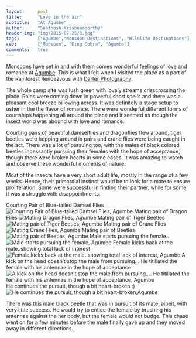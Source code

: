 ```yaml
---
layout:     post
title:      "Love in the air"
subtitle:   "At Agumbe"
author:     "Santhosh Krishnamoorthy"
header-img: "img/2015-07-25/3.jpg"
tags:		["Agumbe","Monsoon Destinations", "Wildlife Destinations"]
seo:		["Monsoon", "King Cobra", "Agumbe"]
comments:   true
---
```


<p>Monsoons have set in and with them comes wonderful feelings of love and romance at <a href="http://www.wilderhood.com/destination/Agumbe"> Agumbe</a>. This is what I felt when I visited the place as a part of the Rainforest Rendezvous with <a href="http://www.wilderhood.com/organizer/Darter%20Photography">Darter Photography</a>.</p>

<p>The whole camp site was lush green with lovely streams crisscrossing the place. Rains were coming down in powerful short spells and there was a pleasant cool breeze billowing across. It was definitely a stage setup to usher in the the flavor of romance. There were wonderful different forms of courtships happening all around the place and it seemed as though the insect world was abound with love and romance.</p>

<p>Courting pairs of beautiful damselflies and dragonflies flew around,  tiger beetles were hopping around in pairs and crane flies were being caught in the act. There was a lot of pursuing too, with the males of black colored beetles incessantly pursuing their females with the hope of acceptance, though there were broken hearts in some cases. It was amazing to watch and observe these wonderful moments of nature.</p>

<p>Most of the insects have a very short adult life, mostly in the range of a few weeks. Hence, their primordial instinct would be to look for a mate to ensure proliferation. Some were successful in finding their partner, while for some, it was a struggle with disappointments.</p>


Courting Pair of Blue-tailed Damsel Flies
<img src="{{ site.baseurl}}/img/2015-07-25/1.jpg" alt="Courting Pair of Blue-tailed Damsel Flies, Agumbe">
Mating pair of Dragon Flies
<img src="{{ site.baseurl}}/img/2015-07-25/2.jpg" alt="Mating Dragon Flies, Agumbe">
Mating pair of Tiger Beetles
<img src="{{ site.baseurl}}/img/2015-07-25/3.jpg" alt="Mating pair of Tiger Beetles, Agumbe">
Mating pair of Crane Flies
<img src="{{ site.baseurl}}/img/2015-07-25/4.jpg" alt="Mating Crane Flies, Agumbe">
Mating pair of Beetles
<img src="{{ site.baseurl}}/img/2015-07-25/5.jpg" alt="Mating pair of Beetles, Agumbe">
Male starts pursuing the female..
<img src="{{ site.baseurl}}/img/2015-07-25/6.jpg" alt="Male starts pursuing the female, Agumbe">
Female kicks back at the male..showing total lack of interest
<img src="{{ site.baseurl}}/img/2015-07-25/7.jpg" alt="Female kicks back at the male..showing total lack of interest, Agumbe">
A kick on the head doesn’t stop the male from pursuing….He titillated the female with his antennae in the hope of acceptance
<img src="{{ site.baseurl}}/img/2015-07-25/8.jpg" alt="A kick on the head doesn’t stop the male from pursuing….
He titillated the female with his antennae in the hope of acceptance, Agumbe">
He continues the pursuit, though a bit heart-broken :)
<img src="{{ site.baseurl}}/img/2015-07-25/9.jpg" alt="He continues the pursuit, though a bit heart-broken,Agumbe">

<p>There was this male black beetle that was in pursuit of its mate, albeit, with very little success. He would try to entice the female by brushing his antennae against the her body, but the female would not budge. This chase went on for a few minutes before the male finally gave up and they moved away in different directions.</p>




